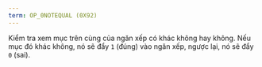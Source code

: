 ```yaml
---
term: OP_0NOTEQUAL (0X92)
---
```


Kiểm tra xem mục trên cùng của ngăn xếp có khác không hay không. Nếu mục đó khác không, nó sẽ đẩy `1` (đúng) vào ngăn xếp, ngược lại, nó sẽ đẩy `0` (sai).
